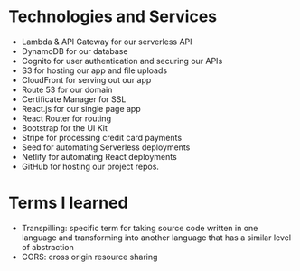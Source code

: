 <h1> Technologies and Services </h1>
<ul>
    <li>Lambda & API Gateway for our serverless API</li>
    <li>DynamoDB for our database</li>
    <li>Cognito for user authentication and securing our APIs</li>
    <li>S3 for hosting our app and file uploads</li>
    <li>CloudFront for serving out our app</li>
    <li>Route 53 for our domain</li>
    <li>Certificate Manager for SSL</li>
    <li>React.js for our single page app</li>
    <li>React Router for routing</li>
    <li>Bootstrap for the UI Kit</li>
    <li>Stripe for processing credit card payments</li>
    <li>Seed for automating Serverless deployments</li>
    <li>Netlify for automating React deployments</li>
<li>GitHub for hosting our project repos.</li>
</ul>
<h1>Terms I learned</h1>
<ul>
    <li>Transpilling: specific term for taking source code written in one language and transforming into another language that has a similar level of abstraction</li>
    <li>CORS: cross origin resource sharing</li>
</ul>